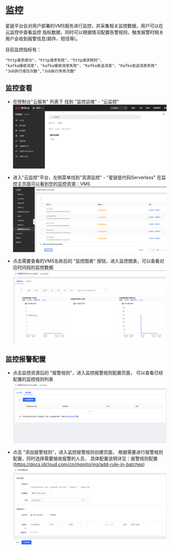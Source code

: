 # 监控
  星链平台会对用户部署的VMS服务进行监控，并采集相关监控数据，用户可以在云监控中查看监控
  指标数据，同时可以根据情况配置告警规则，触发报警时相关用户会收到报警信息(邮件、短信等)。
  
  目前监控指标有：
    
    "http请求成功"，"http请求失败"，"http请求耗时"，
    "kafka接收消息"，"kafka接收消息失败"，"Kafka发送消息"，"Kafka发送消息失败"
    "Job执行成功次数","Job执行失败次数"
    
## 监控查看

* 在控制台"云服务" 列表下 找到 "监控运维"  - “云监控”
  ![build.jpg](../../../../../image/Starlink/deploy/monitor-way.png)



* 进入"云监控"平台，左侧菜单找到"资源监控" - "星链低代码Serverless"
  在监控主页面可以看到您的监控资源：VMS
  ![build-menu](../../../../../image/Starlink/deploy/monitor-main.png)



* 点击需要查看的VMS名称后的 "监控图表" 按钮，进入监控图表，可以查看对应时间段的监控数据
  ![build-desc](../../../../../image/Starlink/deploy/monitor-info.png)


## 监控报警配置
* 点击监控资源后的 "报警规则"，进入监控报警规则配置页面， 可以查看已经配置的监控规则列表
  ![build-log](../../../../../image/Starlink/deploy/monitor-conf.png)

  

* 点击 "添加报警规则"，进入监控报警规则创建页面， 根据需要进行报警规则配置，同时选择需要接收报警的人员，
  具体配置说明详见：报警规则配置(https://docs.jdcloud.com/cn/monitoring/add-rule-in-batches)
  ![build-log](../../../../../image/Starlink/deploy/monitor-conf-rule.png)

